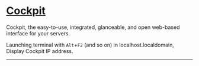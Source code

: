 # [Cockpit]

Cockpit, the easy-to-use, integrated, glanceable, and open web-based interface for your servers.

Launching terminal with `Alt`+`F2` (and so on)  in localhost.localdomain, Display Cockpit IP address.

---

[Cockpit]:https://cockpit-project.org/
